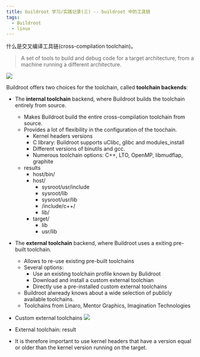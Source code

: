 ```yaml
---
title: buildroot 学习/实践记录(三) -- buildroot 中的工具链
tags:
  - Buildroot
  - linux
---
```



什么是交叉编译工具链(cross-compilation toolchain)。

> A set of tools to build and debug code for a target architecture, from a machine running a different architecture.

![](http://olkbjcb09.bkt.clouddn.com/blog/2017-12-29-100755.jpg)

Buildroot offers two choices for the toolchain, called **toolchain backends**:
- The **internal toolchain** backend, where Buildroot builds the toolchain entirely from source.
  - Makes Buildroot build the entire cross-compilation toolchain from source.
  - Provides a lot of flexibility in the configuration of the toochain.
    - Kernel headers versions
    - C library: Buildroot supports uClibc, glibc and modules_install
    - Different versions of binutils and gcc.
    - Numerous toolchain options: C++, LTO, OpenMP, libmudflap, graphite
  - results
    - host/bin/
    - host/
      - sysroot/usr/include
      - sysroot/lib
      - sysroot/usr/lib
      - /include/c++/
      - lib/
    - target/
      - lib
      - usr/lib

- The **external toolchain** backend, where Buildroot uses a exiting pre-built toolchain.
  - Allows to re-use existing pre-built toolchains
  - Several options:
    - Use an existing toolchain profile known by Bulidroot
    - Download and install a custom external toolchian
    - Directly use a pre-installed custom external toolchains
  - Buildroot alwready knows about a wide selection of publicly available toolchains.
  - Toolchains from Linaro, Mentor Graphics, Imagination Technologies
- Custom external toolchains
![](http://olkbjcb09.bkt.clouddn.com/blog/2017-12-30-234548.jpg)
- External toolchain: result
- It is therefore important to use kernel headers that have a version equal or older than the kernel version running on the target.
